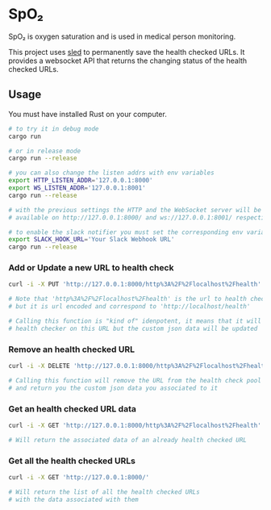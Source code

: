 # SpO₂
SpO₂ is oxygen saturation and is used in medical person monitoring.

This project uses [sled](https://github.com/spacejam/sled) to permanently save the health checked URLs.
It provides a websocket API that returns the changing status of the health checked URLs.

## Usage

You must have installed Rust on your computer.

```bash
# to try it in debug mode
cargo run

# or in release mode
cargo run --release

# you can also change the listen addrs with env variables
export HTTP_LISTEN_ADDR='127.0.0.1:8000'
export WS_LISTEN_ADDR='127.0.0.1:8001'
cargo run --release

# with the previous settings the HTTP and the WebSocket server will be
# available on http://127.0.0.1:8000/ and ws://127.0.0.1:8001/ respectively

# to enable the slack notifier you must set the corresponding env variable
export SLACK_HOOK_URL='Your Slack Webhook URL'
cargo run --release
```

### Add or Update a new URL to health check

```bash
curl -i -X PUT 'http://127.0.0.1:8000/http%3A%2F%2Flocalhost%2Fhealth' -d '"your custom json data"'

# Note that 'http%3A%2F%2Flocalhost%2Fhealth' is the url to health check
# but it is url encoded and correspond to 'http://localhost/health'

# Calling this function is "kind of" idenpotent, it means that it will not run another
# health checker on this URL but the custom json data will be updated
```

### Remove an health checked URL

```bash
curl -i -X DELETE 'http://127.0.0.1:8000/http%3A%2F%2Flocalhost%2Fhealth'

# Calling this function will remove the URL from the health check pool
# and return you the custom json data you associated to it
```

### Get an health checked URL data

```bash
curl -i -X GET 'http://127.0.0.1:8000/http%3A%2F%2Flocalhost%2Fhealth'

# Will return the associated data of an already health checked URL
```

### Get all the health checked URLs

```bash
curl -i -X GET 'http://127.0.0.1:8000/'

# Will return the list of all the health checked URLs
# with the data associated with them
```
